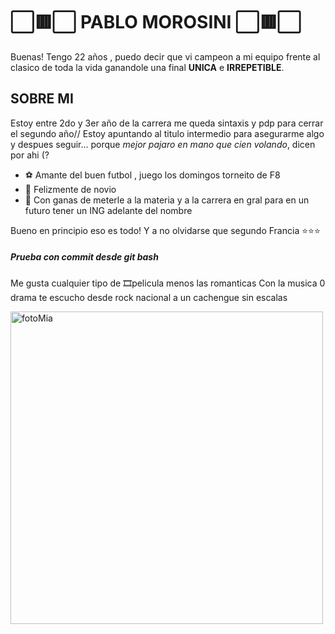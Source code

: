 # ⬜🟥⬜ PABLO MOROSINI ⬜🟥⬜

Buenas! Tengo 22 años , puedo decir que vi campeon a mi equipo frente al clasico de toda la vida  ganandole una final **UNICA** e **IRREPETIBLE**.

## SOBRE MI
Estoy entre 2do y 3er año de la carrera me queda sintaxis y pdp para cerrar el segundo año// Estoy apuntando al titulo intermedio para asegurarme algo y despues seguir...
porque *mejor pajaro en mano que cien volando*, dicen por ahi (?

+ ⚽ Amante del buen futbol , juego los domingos torneito de F8
+ 💑 Felizmente de novio
+ 📕 Con ganas de meterle a la materia y a la carrera en gral para en un futuro tener un ING adelante del nombre
 
 Bueno en principio eso es todo! 
 Y a no olvidarse que segundo Francia ⭐⭐⭐
 
 ##### Prueba con commit desde git bash
 Me gusta cualquier tipo de 🎞pelicula menos las romanticas
 Con la musica 0 drama te escucho desde rock nacional a un cachengue sin escalas
 


 
 <img alt="fotoMia" src="https://user-images.githubusercontent.com/85042388/228986115-18bacd1e-78f8-4f2d-aea5-721b5d8cfae1.jpg" width="500" height="500"></a></div>

 
 





